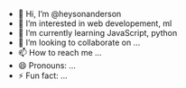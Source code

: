 - 👋 Hi, I’m @heysonanderson
- 👀 I’m interested in web developement, ml
- 🌱 I’m currently learning JavaScript, python
- 💞️ I’m looking to collaborate on ...
- 📫 How to reach me ...
- 😄 Pronouns: ...
- ⚡ Fun fact: ...

<!---
heysonanderson/heysonanderson is a ✨ special ✨ repository because its `README.md` (this file) appears on your GitHub profile.
You can click the Preview link to take a look at your changes.
--->
